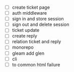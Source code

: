 - [ ] create ticket page
- [ ] auth middleware
- [ ] sign in and store session
- [ ] sign out and delete session
- [ ] ticket update
- [ ] create reply
- [ ] relation ticket and reply
- [ ] monorepo
- [ ] gleam add glen
- [ ] cli
- [ ] to common html failure
